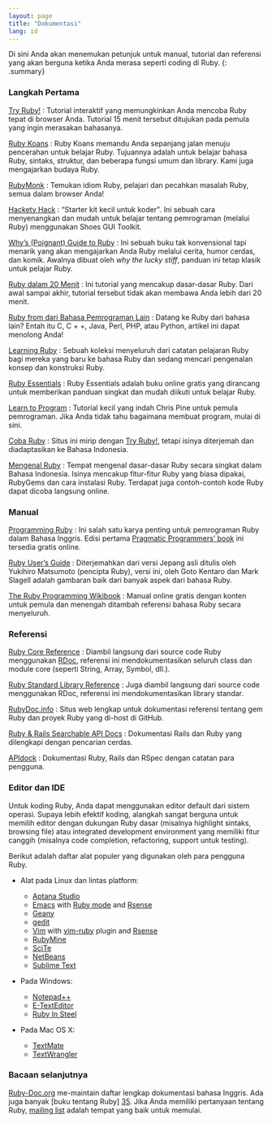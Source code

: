 ```yaml
---
layout: page
title: "Dokumentasi"
lang: id
---
```


Di sini Anda akan menemukan petunjuk untuk manual, tutorial dan referensi yang
akan berguna ketika Anda merasa seperti coding di Ruby.
{: .summary}

### Langkah Pertama

[Try Ruby!][1]
: Tutorial interaktif yang memungkinkan Anda mencoba Ruby tepat di browser
  Anda. Tutorial 15 menit tersebut ditujukan pada pemula yang ingin
  merasakan bahasanya.

[Ruby Koans][2]
: Ruby Koans memandu Anda sepanjang jalan menuju pencerahan untuk belajar
  Ruby. Tujuannya adalah untuk belajar bahasa Ruby, sintaks, struktur, dan
  beberapa fungsi umum dan library. Kami juga mengajarkan budaya Ruby.

[RubyMonk][3]
: Temukan idiom Ruby, pelajari dan pecahkan masalah Ruby, semua dalam
  browser Anda!

[Hackety Hack][4]
: <q cite="http://hackety-hack.com/">Starter kit kecil untuk koder</q>.
  Ini sebuah cara menyenangkan dan mudah untuk belajar tentang
  pemrograman (melalui Ruby) menggunakan Shoes GUI Toolkit.

[Why’s (Poignant) Guide to Ruby][5]
: Ini sebuah buku tak konvensional tapi menarik yang akan mengajarkan Anda Ruby
  melalui cerita, humor cerdas, dan komik. Awalnya dibuat oleh *why the lucky
  stiff*, panduan ini tetap klasik untuk pelajar Ruby.

[Ruby dalam 20 Menit](/id/documentation/quickstart/)
: Ini tutorial yang mencakup dasar-dasar Ruby. Dari awal sampai akhir, tutorial
  tersebut tidak akan membawa Anda lebih dari 20 menit.

[Ruby from dari Bahasa Pemrograman Lain](/id/documentation/ruby-from-other-languages/)
: Datang ke Ruby dari bahasa lain? Entah itu C, C + +, Java, Perl,
  PHP, atau Python, artikel ini dapat menolong Anda!

[Learning Ruby][6]
: Sebuah koleksi menyeluruh dari catatan pelajaran Ruby bagi mereka yang baru ke
  bahasa Ruby dan sedang mencari pengenalan konsep dan konstruksi Ruby.

[Ruby Essentials][7]
: Ruby Essentials adalah buku online gratis yang dirancang untuk memberikan
  panduan singkat dan mudah diikuti untuk belajar Ruby.

[Learn to Program][8]
: Tutorial kecil yang indah Chris Pine untuk pemula pemrograman. Jika
  Anda tidak tahu bagaimana membuat program, mulai di sini.

[Coba Ruby](http://id-ruby.org/coba-ruby/)
: Situs ini mirip dengan [Try Ruby!][1], tetapi isinya diterjemah dan
  diadaptasikan ke Bahasa Indonesia.

[Mengenal Ruby](http://nyan.catcyb.org/mengenal-ruby/)
: Tempat mengenal dasar-dasar Ruby secara singkat dalam Bahasa Indonesia.
  Isinya mencakup fitur-fitur Ruby yang biasa dipakai, RubyGems dan cara
  instalasi Ruby. Terdapat juga contoh-contoh kode Ruby dapat dicoba langsung online.

### Manual

[Programming Ruby][9]
: Ini salah satu karya penting untuk pemrograman Ruby dalam Bahasa Inggris.
  Edisi pertama [Pragmatic Programmers’ book][10] ini tersedia gratis online.

[Ruby User’s Guide][11]
: Diterjemahkan dari versi Jepang asli ditulis oleh Yukihiro
  Matsumoto (pencipta Ruby), versi ini, oleh Goto Kentaro dan
  Mark Slagell adalah gambaran baik dari banyak aspek dari bahasa Ruby.

[The Ruby Programming Wikibook][12]
: Manual online gratis dengan konten untuk pemula dan menengah ditambah
  referensi bahasa Ruby secara menyeluruh.

### Referensi

[Ruby Core Reference][13]
: Diambil langsung dari source code Ruby menggunakan [RDoc][14],
  referensi ini mendokumentasikan seluruh class dan module core
  (seperti String, Array, Symbol, dll.).

[Ruby Standard Library Reference][15]
: Juga diambil langsung dari source code menggunakan RDoc, referensi ini
  mendokumentasikan library standar.

[RubyDoc.info][16]
: Situs web lengkap untuk dokumentasi referensi tentang gem Ruby dan
  proyek Ruby yang di-host di GitHub.

[Ruby & Rails Searchable API Docs][17]
: Dokumentasi Rails dan Ruby yang dilengkapi dengan pencarian cerdas.

[APIdock][18]
: Dokumentasi Ruby, Rails dan RSpec dengan catatan para pengguna.

### Editor dan IDE

Untuk koding Ruby, Anda dapat menggunakan editor default dari sistem operasi.
Supaya lebih efektif koding, alangkah sangat berguna untuk memilih editor
dengan dukungan Ruby dasar (misalnya highlight sintaks, browsing file)
atau integrated development environment yang memiliki fitur canggih
(misalnya code completion, refactoring, support untuk testing).

Berikut adalah daftar alat populer yang digunakan oleh para pengguna Ruby.

* Alat pada Linux dan lintas platform:
  * [Aptana Studio][19]
  * [Emacs][20] with [Ruby mode][21] and [Rsense][22]
  * [Geany][23]
  * [gedit][24]
  * [Vim][25] with [vim-ruby][26] plugin and [Rsense][22]
  * [RubyMine][27]
  * [SciTe][28]
  * [NetBeans][36]
  * [Sublime Text][37]

* Pada Windows:
  * [Notepad++][29]
  * [E-TextEditor][30]
  * [Ruby In Steel][31]

* Pada Mac OS X:
  * [TextMate][32]
  * [TextWrangler][33]

### Bacaan selanjutnya

[Ruby-Doc.org][34] me-maintain daftar lengkap dokumentasi bahasa Inggris.
Ada juga banyak [buku tentang Ruby] [35]. Jika Anda memiliki pertanyaan
tentang Ruby, [mailing list](/en/community/mailing-lists/)
adalah tempat yang baik untuk memulai.



[1]: http://tryruby.org/
[2]: http://rubykoans.com/
[3]: http://rubymonk.com/
[4]: http://hackety-hack.com/
[5]: http://mislav.uniqpath.com/poignant-guide/
[6]: http://rubylearning.com/
[7]: http://www.techotopia.com/index.php/Ruby_Essentials
[8]: http://pine.fm/LearnToProgram/
[9]: http://www.ruby-doc.org/docs/ProgrammingRuby/
[10]: http://pragmaticprogrammer.com/titles/ruby/index.html
[11]: http://www.rubyist.net/~slagell/ruby/
[12]: http://en.wikibooks.org/wiki/Ruby_programming_language
[13]: http://www.ruby-doc.org/core
[14]: http://rdoc.sourceforge.net
[15]: http://www.ruby-doc.org/stdlib
[16]: http://www.rubydoc.info/
[17]: http://rubydocs.org/
[18]: http://apidock.com/
[19]: http://www.aptana.com/
[20]: http://www.gnu.org/software/emacs/
[21]: http://www.emacswiki.org/emacs/RubyMode
[22]: http://cx4a.org/software/rsense/
[23]: http://www.geany.org/
[24]: http://projects.gnome.org/gedit/screenshots.html
[25]: http://www.vim.org/
[26]: https://github.com/vim-ruby/vim-ruby
[27]: http://www.jetbrains.com/ruby/
[28]: http://www.scintilla.org/SciTE.html
[29]: http://notepad-plus-plus.org/
[30]: http://www.e-texteditor.com/
[31]: http://www.sapphiresteel.com/
[32]: http://macromates.com/
[33]: http://www.barebones.com/products/textwrangler/
[34]: http://ruby-doc.org
[35]: http://www.ruby-doc.org/bookstore
[36]: https://netbeans.org/
[37]: http://www.sublimetext.com/
